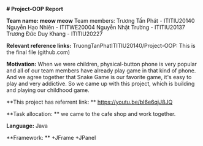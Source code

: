 **# Project-OOP**
**Report**
  
**Team name: meow meow**
Team members: 
  Trương Tấn Phát - ITITIU20140
  Nguyễn Hạo Nhiên - ITITWE20004
  Nguyễn Nhật Trường - ITITIU20137
  Trương Đức Duy Khang - ITITIU20227


**Relevant reference links:** 
TruongTanPhatITITIU20140/Project-OOP: This is the final file (github.com)

**Motivation:**
When we were children, physical-button phone is very popular and all of our team members have already play game in that kind of phone. And we agree together that Snake Game is our favorite game, it's easy to play and very addictive. So we came up with this project, which is building and playing our childhood game. 

**This project has referrent link: **
https://youtu.be/bI6e6qjJ8JQ

**Task allocation: **
we came to the cafe shop and work together.

**Language:** Java

**Framework: **
+JFrame 
+JPanel

